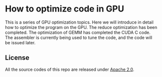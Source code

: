 # How to optimize code in GPU
This is a series of GPU optimization topics. Here we will introduce in detail how to optimize the program on the GPU. The reduce optimization has been completed. The optimization of GEMM has completed the CUDA C code. The assembler is currently being used to tune the code, and the code will be issued later.

## License
All the source codes of this repo are released under [Apache 2.0](http://www.apache.org/licenses/LICENSE-2.0).
